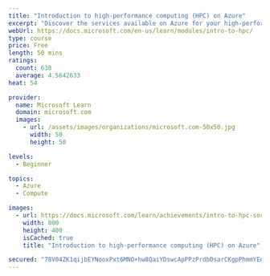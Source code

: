 ```yaml
---
title: "Introduction to high-performance computing (HPC) on Azure"
excerpt: "Discover the services available on Azure for your high-performance computing workloads."
webUrl: https://docs.microsoft.com/en-us/learn/modules/intro-to-hpc/
type: course
price: Free
length: 50 mins
ratings:
  count: 638
  average: 4.5642633
heat: 54

provider:
  name: Microsoft Learn
  domain: microsoft.com
  images:
    - url: /assets/images/organizations/microsoft.com-50x50.jpg
      width: 50
      height: 50

levels:
  - Beginner

topics:
  - Azure
  - Compute

images:
  - url: https://docs.microsoft.com/learn/achievements/intro-to-hpc-social.png
    width: 800
    height: 400
    isCached: true
    title: "Introduction to high-performance computing (HPC) on Azure"

secured: "78V04ZK1qijbEYNooxPxt6MNO+hw8QaiYDswcApPPzPrdbDsarCKgpPhmmYEe3W1trkTUUOzJnURE1y2nOqOkb/4vN7BQvolkLOGtjGpWlPouME9KXGFHcH9I/zZfI9jADrcKre4Lpi4XumMRX4qrYt5BS486v224ZWGzfQOPODAWqz4G9p2OqY8do3hSLrS1ESV2II6kiJT9Q73yrN4P4utMmol4Y5yrfXtry/awDTmF4ktBrRX4pDsEzynVB7NuEY40LCsNs1tfuOtzsY2ES7qVZZhk9lvIZ0NTGai0pVeQNT8FbIOSVC/LyzWei0usYaxmWzCdhWHiweB79gTZvGtK++vFBBeTVYaqOJ8pO1IwAXxMRKwYeg4T4buOq4wF8AmWNqdOIz0VvgkqFFl2g==;CWAzsgAHdA3XJX7UjzJSVw=="
---
```


